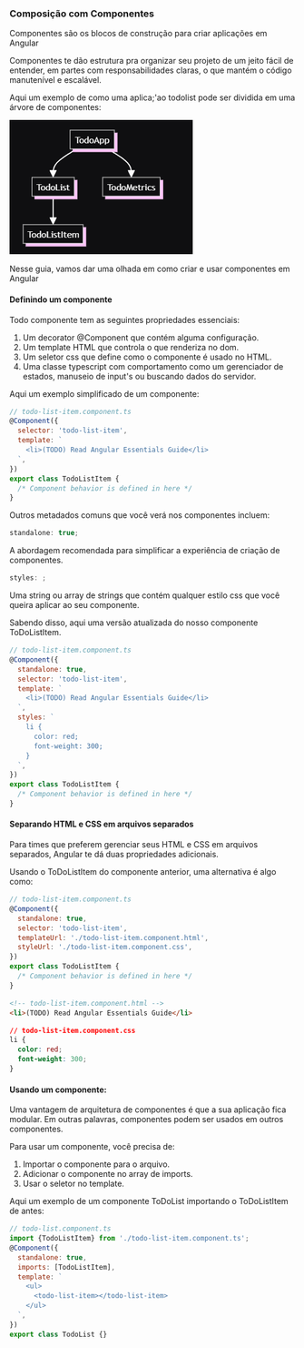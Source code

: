 ### Composição com Componentes
Componentes são os blocos de construção para criar aplicações em Angular

Componentes te dão estrutura pra organizar seu projeto de um jeito fácil de entender, em partes com responsabilidades claras, o que mantém o código manutenível e escalável.

Aqui um exemplo de como uma aplica;'ao todolist pode ser dividida em uma árvore de componentes:

![Arvore Componentes](arvore_componentes.png)

Nesse guia, vamos dar uma olhada em como criar e usar componentes em Angular

#### Definindo um componente

Todo componente tem as seguintes propriedades essenciais:
1. Um decorator @Component que contém alguma configuração.
2. Um template HTML que controla o que renderiza no dom.
3. Um seletor css que define como o componente é usado no HTML.
4. Uma classe typescript com comportamento como um gerenciador de estados, manuseio de input's ou buscando dados do servidor.

Aqui um exemplo simplificado de um componente:
```js
// todo-list-item.component.ts
@Component({
  selector: 'todo-list-item',
  template: `
    <li>(TODO) Read Angular Essentials Guide</li>
  `,
})
export class TodoListItem {
  /* Component behavior is defined in here */
}
```

Outros metadados comuns que você verá nos componentes incluem:

```js
standalone: true;
```
A abordagem recomendada para simplificar a experiência de criação de componentes.
```js
styles: ;
```
Uma string ou array de strings que contém qualquer estilo css que você queira aplicar ao seu componente.

Sabendo disso, aqui uma versão atualizada do nosso componente ToDoListItem.

```js
// todo-list-item.component.ts
@Component({
  standalone: true,
  selector: 'todo-list-item',
  template: `
    <li>(TODO) Read Angular Essentials Guide</li>
  `,
  styles: `
    li {
      color: red;
      font-weight: 300;
    }
  `,
})
export class TodoListItem {
  /* Component behavior is defined in here */
}
```

#### Separando HTML e CSS em arquivos separados
Para times que preferem gerenciar seus HTML e CSS em arquivos separados, Angular te dá duas propriedades adicionais.

Usando o ToDoListItem do componente anterior, uma alternativa é algo como:
```js
// todo-list-item.component.ts
@Component({
  standalone: true,
  selector: 'todo-list-item',
  templateUrl: './todo-list-item.component.html',
  styleUrl: './todo-list-item.component.css',
})
export class TodoListItem {
  /* Component behavior is defined in here */
}
```

```html
<!-- todo-list-item.component.html -->
<li>(TODO) Read Angular Essentials Guide</li>
```
```css
// todo-list-item.component.css
li {
  color: red;
  font-weight: 300;
}
```

#### Usando um componente:

Uma vantagem de arquitetura de componentes é que a sua aplicação fica modular. Em outras palavras, componentes podem ser usados em outros componentes.

Para usar um componente, você precisa de:
1. Importar o componente para o arquivo.
2. Adicionar o componente no array de imports.
3. Usar o seletor no template.

Aqui um exemplo de um componente ToDoList importando o ToDoListItem de antes:
```js
// todo-list.component.ts
import {TodoListItem} from './todo-list-item.component.ts';
@Component({
  standalone: true,
  imports: [TodoListItem],
  template: `
    <ul>
      <todo-list-item></todo-list-item>
    </ul>
  `,
})
export class TodoList {}
```